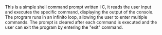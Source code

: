 This is a simple shell command prompt written i C, it reads the user input and executes the specific command, displaying the output of the console. The program runs in an infinito loop, allowing the user to enter multiple commands. The prompt is cleared after each command is executed and the user can exit the program by entering the "exit" command.
